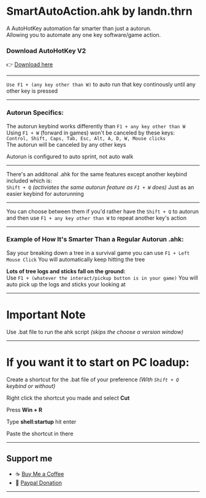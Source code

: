 # SmartAutoAction.ahk by landn.thrn

A AutoHotKey automation far smarter than just a autorun.  
Allowing you to automate any one key software/game action.  

### Download AutoHotKey V2
👉 [Download here](https://www.autohotkey.com)  

---

`Use F1 + (any key other than W)` to auto run that key continously until any other key is pressed  

---

### Autorun Specifics:
The autorun keybind works differently than `F1 + any key other than W`  
Using `F1 + W` (forward in games) won't be canceled by these keys:  
`Control, Shift, Caps, Tab, Esc, Alt, A, D, W, Mouse clicks`  
The autorun will be canceled by any other keys  

Autorun is configured to auto sprint, not auto walk  

---

There's an additonal .ahk for the same features except another keybind included which is:  
`Shift + Q` *(activiates the same autorun feature as `F1 + W` does)*
Just as an easier keybind for autorunning  

---

You can choose between them if you'd rather have the `Shift + Q` to autorun and then use `F1 + any key other than W` to repeat another key's action  

---

### Example of How It's Smarter Than a Regular Autorun .ahk:
Say your breaking down a tree in a survival game you can use `F1 + Left Mouse Click`
You will automatically keep hitting the tree  

**Lots of tree logs and sticks fall on the ground:**  
Use `F1 + (whatever the interact/pickup button is in your game)` 
You will auto pick up the logs and sticks your looking at  

---

# Important Note
Use .bat file to run the ahk script *(skips the choose a version window)*

---

# If you want it to start on PC loadup:  

Create a shortcut for the .bat file of your preference *(With `Shift + Q` keybind or without)*  

Right click the shortcut you made and select **Cut**  

Press **Win + R**  

Type **shell:startup** hit enter  

Paste the shortcut in there  

---

## Support me
- ☕ [Buy Me a Coffee](https://buymeacoffee.com/landn.thrn)  
- 🌊 [Paypal Donation](https://www.paypal.com/donate/?hosted_button_id=K4PLHFVBH7X8C)

---
